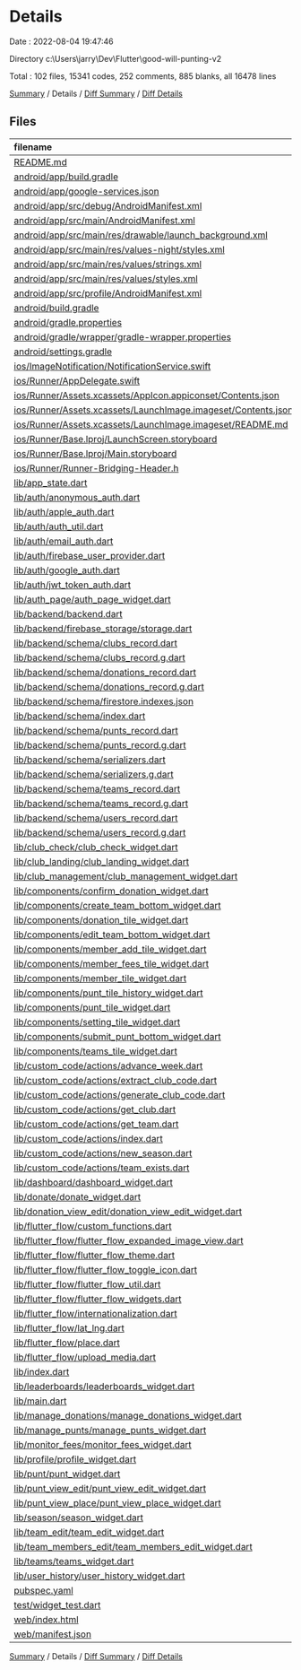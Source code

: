 # Details

Date : 2022-08-04 19:47:46

Directory c:\\Users\\jarry\\Dev\\Flutter\\good-will-punting-v2

Total : 102 files,  15341 codes, 252 comments, 885 blanks, all 16478 lines

[Summary](results.md) / Details / [Diff Summary](diff.md) / [Diff Details](diff-details.md)

## Files
| filename | language | code | comment | blank | total |
| :--- | :--- | ---: | ---: | ---: | ---: |
| [README.md](/README.md) | Markdown | 19 | 0 | 13 | 32 |
| [android/app/build.gradle](/android/app/build.gradle) | Groovy | 64 | 3 | 14 | 81 |
| [android/app/google-services.json](/android/app/google-services.json) | JSON | 54 | 0 | 0 | 54 |
| [android/app/src/debug/AndroidManifest.xml](/android/app/src/debug/AndroidManifest.xml) | XML | 4 | 3 | 1 | 8 |
| [android/app/src/main/AndroidManifest.xml](/android/app/src/main/AndroidManifest.xml) | XML | 36 | 11 | 7 | 54 |
| [android/app/src/main/res/drawable/launch_background.xml](/android/app/src/main/res/drawable/launch_background.xml) | XML | 4 | 7 | 2 | 13 |
| [android/app/src/main/res/values-night/styles.xml](/android/app/src/main/res/values-night/styles.xml) | XML | 9 | 9 | 1 | 19 |
| [android/app/src/main/res/values/strings.xml](/android/app/src/main/res/values/strings.xml) | XML | 4 | 0 | 1 | 5 |
| [android/app/src/main/res/values/styles.xml](/android/app/src/main/res/values/styles.xml) | XML | 9 | 9 | 1 | 19 |
| [android/app/src/profile/AndroidManifest.xml](/android/app/src/profile/AndroidManifest.xml) | XML | 4 | 3 | 1 | 8 |
| [android/build.gradle](/android/build.gradle) | Groovy | 28 | 0 | 5 | 33 |
| [android/gradle.properties](/android/gradle.properties) | Properties | 4 | 0 | 1 | 5 |
| [android/gradle/wrapper/gradle-wrapper.properties](/android/gradle/wrapper/gradle-wrapper.properties) | Properties | 5 | 1 | 1 | 7 |
| [android/settings.gradle](/android/settings.gradle) | Groovy | 19 | 0 | 6 | 25 |
| [ios/ImageNotification/NotificationService.swift](/ios/ImageNotification/NotificationService.swift) | Swift | 20 | 2 | 6 | 28 |
| [ios/Runner/AppDelegate.swift](/ios/Runner/AppDelegate.swift) | Swift | 12 | 0 | 3 | 15 |
| [ios/Runner/Assets.xcassets/AppIcon.appiconset/Contents.json](/ios/Runner/Assets.xcassets/AppIcon.appiconset/Contents.json) | JSON | 122 | 0 | 1 | 123 |
| [ios/Runner/Assets.xcassets/LaunchImage.imageset/Contents.json](/ios/Runner/Assets.xcassets/LaunchImage.imageset/Contents.json) | JSON | 23 | 0 | 1 | 24 |
| [ios/Runner/Assets.xcassets/LaunchImage.imageset/README.md](/ios/Runner/Assets.xcassets/LaunchImage.imageset/README.md) | Markdown | 3 | 0 | 2 | 5 |
| [ios/Runner/Base.lproj/LaunchScreen.storyboard](/ios/Runner/Base.lproj/LaunchScreen.storyboard) | XML | 36 | 1 | 1 | 38 |
| [ios/Runner/Base.lproj/Main.storyboard](/ios/Runner/Base.lproj/Main.storyboard) | XML | 25 | 1 | 1 | 27 |
| [ios/Runner/Runner-Bridging-Header.h](/ios/Runner/Runner-Bridging-Header.h) | C++ | 1 | 0 | 1 | 2 |
| [lib/app_state.dart](/lib/app_state.dart) | Dart | 28 | 0 | 8 | 36 |
| [lib/auth/anonymous_auth.dart](/lib/auth/anonymous_auth.dart) | Dart | 7 | 0 | 3 | 10 |
| [lib/auth/apple_auth.dart](/lib/auth/apple_auth.dart) | Dart | 44 | 12 | 11 | 67 |
| [lib/auth/auth_util.dart](/lib/auth/auth_util.dart) | Dart | 160 | 19 | 24 | 203 |
| [lib/auth/email_auth.dart](/lib/auth/email_auth.dart) | Dart | 15 | 0 | 4 | 19 |
| [lib/auth/firebase_user_provider.dart](/lib/auth/firebase_user_provider.dart) | Dart | 17 | 0 | 3 | 20 |
| [lib/auth/google_auth.dart](/lib/auth/google_auth.dart) | Dart | 23 | 1 | 6 | 30 |
| [lib/auth/jwt_token_auth.dart](/lib/auth/jwt_token_auth.dart) | Dart | 8 | 0 | 3 | 11 |
| [lib/auth_page/auth_page_widget.dart](/lib/auth_page/auth_page_widget.dart) | Dart | 1,052 | 1 | 10 | 1,063 |
| [lib/backend/backend.dart](/lib/backend/backend.dart) | Dart | 313 | 6 | 28 | 347 |
| [lib/backend/firebase_storage/storage.dart](/lib/backend/firebase_storage/storage.dart) | Dart | 9 | 0 | 3 | 12 |
| [lib/backend/schema/clubs_record.dart](/lib/backend/schema/clubs_record.dart) | Dart | 96 | 0 | 23 | 119 |
| [lib/backend/schema/clubs_record.g.dart](/lib/backend/schema/clubs_record.g.dart) | Dart | 364 | 5 | 37 | 406 |
| [lib/backend/schema/donations_record.dart](/lib/backend/schema/donations_record.dart) | Dart | 102 | 0 | 26 | 128 |
| [lib/backend/schema/donations_record.g.dart](/lib/backend/schema/donations_record.g.dart) | Dart | 396 | 5 | 38 | 439 |
| [lib/backend/schema/firestore.indexes.json](/lib/backend/schema/firestore.indexes.json) | JSON | 152 | 0 | 0 | 152 |
| [lib/backend/schema/index.dart](/lib/backend/schema/index.dart) | Dart | 4 | 0 | 1 | 5 |
| [lib/backend/schema/punts_record.dart](/lib/backend/schema/punts_record.dart) | Dart | 95 | 0 | 24 | 119 |
| [lib/backend/schema/punts_record.g.dart](/lib/backend/schema/punts_record.g.dart) | Dart | 388 | 5 | 38 | 431 |
| [lib/backend/schema/serializers.dart](/lib/backend/schema/serializers.dart) | Dart | 109 | 0 | 24 | 133 |
| [lib/backend/schema/serializers.g.dart](/lib/backend/schema/serializers.g.dart) | Dart | 8 | 5 | 5 | 18 |
| [lib/backend/schema/teams_record.dart](/lib/backend/schema/teams_record.dart) | Dart | 78 | 0 | 21 | 99 |
| [lib/backend/schema/teams_record.g.dart](/lib/backend/schema/teams_record.g.dart) | Dart | 276 | 5 | 33 | 314 |
| [lib/backend/schema/users_record.dart](/lib/backend/schema/users_record.dart) | Dart | 99 | 0 | 24 | 123 |
| [lib/backend/schema/users_record.g.dart](/lib/backend/schema/users_record.g.dart) | Dart | 390 | 5 | 38 | 433 |
| [lib/club_check/club_check_widget.dart](/lib/club_check/club_check_widget.dart) | Dart | 53 | 1 | 6 | 60 |
| [lib/club_landing/club_landing_widget.dart](/lib/club_landing/club_landing_widget.dart) | Dart | 821 | 0 | 12 | 833 |
| [lib/club_management/club_management_widget.dart](/lib/club_management/club_management_widget.dart) | Dart | 233 | 1 | 5 | 239 |
| [lib/components/confirm_donation_widget.dart](/lib/components/confirm_donation_widget.dart) | Dart | 124 | 0 | 5 | 129 |
| [lib/components/create_team_bottom_widget.dart](/lib/components/create_team_bottom_widget.dart) | Dart | 243 | 0 | 8 | 251 |
| [lib/components/donation_tile_widget.dart](/lib/components/donation_tile_widget.dart) | Dart | 155 | 1 | 5 | 161 |
| [lib/components/edit_team_bottom_widget.dart](/lib/components/edit_team_bottom_widget.dart) | Dart | 205 | 0 | 7 | 212 |
| [lib/components/member_add_tile_widget.dart](/lib/components/member_add_tile_widget.dart) | Dart | 102 | 0 | 5 | 107 |
| [lib/components/member_fees_tile_widget.dart](/lib/components/member_fees_tile_widget.dart) | Dart | 108 | 0 | 5 | 113 |
| [lib/components/member_tile_widget.dart](/lib/components/member_tile_widget.dart) | Dart | 137 | 1 | 5 | 143 |
| [lib/components/punt_tile_history_widget.dart](/lib/components/punt_tile_history_widget.dart) | Dart | 152 | 0 | 5 | 157 |
| [lib/components/punt_tile_widget.dart](/lib/components/punt_tile_widget.dart) | Dart | 108 | 0 | 5 | 113 |
| [lib/components/setting_tile_widget.dart](/lib/components/setting_tile_widget.dart) | Dart | 74 | 0 | 5 | 79 |
| [lib/components/submit_punt_bottom_widget.dart](/lib/components/submit_punt_bottom_widget.dart) | Dart | 133 | 0 | 4 | 137 |
| [lib/components/teams_tile_widget.dart](/lib/components/teams_tile_widget.dart) | Dart | 69 | 0 | 5 | 74 |
| [lib/custom_code/actions/advance_week.dart](/lib/custom_code/actions/advance_week.dart) | Dart | 19 | 2 | 3 | 24 |
| [lib/custom_code/actions/extract_club_code.dart](/lib/custom_code/actions/extract_club_code.dart) | Dart | 9 | 2 | 2 | 13 |
| [lib/custom_code/actions/generate_club_code.dart](/lib/custom_code/actions/generate_club_code.dart) | Dart | 12 | 2 | 2 | 16 |
| [lib/custom_code/actions/get_club.dart](/lib/custom_code/actions/get_club.dart) | Dart | 17 | 2 | 4 | 23 |
| [lib/custom_code/actions/get_team.dart](/lib/custom_code/actions/get_team.dart) | Dart | 33 | 2 | 4 | 39 |
| [lib/custom_code/actions/index.dart](/lib/custom_code/actions/index.dart) | Dart | 7 | 0 | 1 | 8 |
| [lib/custom_code/actions/new_season.dart](/lib/custom_code/actions/new_season.dart) | Dart | 38 | 2 | 5 | 45 |
| [lib/custom_code/actions/team_exists.dart](/lib/custom_code/actions/team_exists.dart) | Dart | 23 | 8 | 3 | 34 |
| [lib/dashboard/dashboard_widget.dart](/lib/dashboard/dashboard_widget.dart) | Dart | 888 | 5 | 5 | 898 |
| [lib/donate/donate_widget.dart](/lib/donate/donate_widget.dart) | Dart | 468 | 1 | 8 | 477 |
| [lib/donation_view_edit/donation_view_edit_widget.dart](/lib/donation_view_edit/donation_view_edit_widget.dart) | Dart | 571 | 2 | 14 | 587 |
| [lib/flutter_flow/custom_functions.dart](/lib/flutter_flow/custom_functions.dart) | Dart | 68 | 0 | 13 | 81 |
| [lib/flutter_flow/flutter_flow_expanded_image_view.dart](/lib/flutter_flow/flutter_flow_expanded_image_view.dart) | Dart | 61 | 0 | 4 | 65 |
| [lib/flutter_flow/flutter_flow_theme.dart](/lib/flutter_flow/flutter_flow_theme.dart) | Dart | 177 | 1 | 14 | 192 |
| [lib/flutter_flow/flutter_flow_toggle_icon.dart](/lib/flutter_flow/flutter_flow_toggle_icon.dart) | Dart | 18 | 0 | 4 | 22 |
| [lib/flutter_flow/flutter_flow_util.dart](/lib/flutter_flow/flutter_flow_util.dart) | Dart | 188 | 0 | 24 | 212 |
| [lib/flutter_flow/flutter_flow_widgets.dart](/lib/flutter_flow/flutter_flow_widgets.dart) | Dart | 158 | 0 | 12 | 170 |
| [lib/flutter_flow/internationalization.dart](/lib/flutter_flow/internationalization.dart) | Dart | 32 | 0 | 13 | 45 |
| [lib/flutter_flow/lat_lng.dart](/lib/flutter_flow/lat_lng.dart) | Dart | 15 | 0 | 5 | 20 |
| [lib/flutter_flow/place.dart](/lib/flutter_flow/place.dart) | Dart | 41 | 0 | 6 | 47 |
| [lib/flutter_flow/upload_media.dart](/lib/flutter_flow/upload_media.dart) | Dart | 217 | 2 | 16 | 235 |
| [lib/index.dart](/lib/index.dart) | Dart | 23 | 1 | 1 | 25 |
| [lib/leaderboards/leaderboards_widget.dart](/lib/leaderboards/leaderboards_widget.dart) | Dart | 464 | 4 | 5 | 473 |
| [lib/main.dart](/lib/main.dart) | Dart | 78 | 1 | 15 | 94 |
| [lib/manage_donations/manage_donations_widget.dart](/lib/manage_donations/manage_donations_widget.dart) | Dart | 315 | 3 | 5 | 323 |
| [lib/manage_punts/manage_punts_widget.dart](/lib/manage_punts/manage_punts_widget.dart) | Dart | 488 | 7 | 5 | 500 |
| [lib/monitor_fees/monitor_fees_widget.dart](/lib/monitor_fees/monitor_fees_widget.dart) | Dart | 166 | 2 | 5 | 173 |
| [lib/profile/profile_widget.dart](/lib/profile/profile_widget.dart) | Dart | 466 | 2 | 5 | 473 |
| [lib/punt/punt_widget.dart](/lib/punt/punt_widget.dart) | Dart | 342 | 2 | 7 | 351 |
| [lib/punt_view_edit/punt_view_edit_widget.dart](/lib/punt_view_edit/punt_view_edit_widget.dart) | Dart | 407 | 1 | 13 | 421 |
| [lib/punt_view_place/punt_view_place_widget.dart](/lib/punt_view_place/punt_view_place_widget.dart) | Dart | 423 | 1 | 7 | 431 |
| [lib/season/season_widget.dart](/lib/season/season_widget.dart) | Dart | 532 | 1 | 8 | 541 |
| [lib/team_edit/team_edit_widget.dart](/lib/team_edit/team_edit_widget.dart) | Dart | 262 | 1 | 6 | 269 |
| [lib/team_members_edit/team_members_edit_widget.dart](/lib/team_members_edit/team_members_edit_widget.dart) | Dart | 145 | 1 | 6 | 152 |
| [lib/teams/teams_widget.dart](/lib/teams/teams_widget.dart) | Dart | 203 | 2 | 5 | 210 |
| [lib/user_history/user_history_widget.dart](/lib/user_history/user_history_widget.dart) | Dart | 371 | 3 | 5 | 379 |
| [pubspec.yaml](/pubspec.yaml) | YAML | 69 | 44 | 17 | 130 |
| [test/widget_test.dart](/test/widget_test.dart) | Dart | 8 | 7 | 4 | 19 |
| [web/index.html](/web/index.html) | HTML | 41 | 15 | 11 | 67 |
| [web/manifest.json](/web/manifest.json) | JSON | 23 | 0 | 1 | 24 |

[Summary](results.md) / Details / [Diff Summary](diff.md) / [Diff Details](diff-details.md)